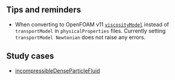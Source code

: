 
## Tips and reminders

- When converting to OpenFOAM v11 [`viscosityModel`](https://cpp.openfoam.org/v11/viscosityModel_8H.html) instead of `transportModel` in `physicalProperties` files. Currently setting `transportModel Newtonian` does not raise any errors.

## Study cases

- [incompressibleDenseParticleFluid](incompressibleDenseParticleFluid)